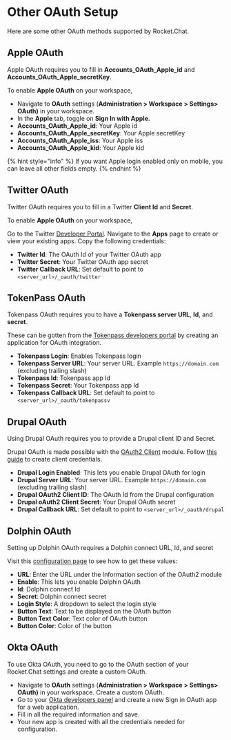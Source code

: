 # Other OAuth Setup

Here are some other  OAuth methods supported by Rocket.Chat.&#x20;

## Apple OAuth

Apple OAuth requires you to fill in  **Accounts\_OAuth\_Apple\_id** and **Accounts\_OAuth\_Apple\_secretKey**.

To enable **Apple OAuth** on your workspace,

* Navigate to **OAuth** settings (**Administration > Workspace > Settings> OAuth)** in your workspace.
* In the **Apple** tab, toggle on **Sign In with Apple.**
* **Accounts\_OAuth\_Apple\_id**: Your Apple id
* **Accounts\_OAuth\_Apple\_secretKey**: Your Apple secretKey
* **Accounts\_OAuth\_Apple\_iss**: Your Apple iss
* **Accounts\_OAuth\_Apple\_kid**: Your Apple kid

{% hint style="info" %}
If you want Apple login enabled only on mobile, you can leave all other fields empty.
{% endhint %}

## Twitter OAuth

Twitter OAuth requires you to fill in a Twitter **Client Id** and **Secret**.

To enable **Apple OAuth** on your workspace,&#x20;

Go to the Twitter [Developer Portal](https://developer.twitter.com/en/portal/projects-and-apps). Navigate to the **Apps** page to create or view your existing apps.   Copy the following credentials:

* **Twitter Id**: The OAuth Id of your Twitter OAuth app
* **Twitter Secret**: Your Twitter OAuth app secret
* **Twitter Callback URL**: Set default to point to `<server_url>/_oauth/twitter`

## TokenPass OAuth

Tokenpass OAuth requires you to have a **Tokenpass server URL**, **Id**, and **secret**.

These can be gotten from the [Tokenpass developers portal](https://tokenpass.tokenly.com/auth/apps) by creating an application for OAuth integration.

* **Tokenpass Login**: Enables Tokenpass login
* **Tokenpass Server URL**: Your server URL. Example `https://domain.com` (excluding trailing slash)
* **Tokenpass Id**: Tokenpass app Id
* **Tokenpass Secret**: Your Tokenpass app Id
* **Tokenpass Callback URL**: Set default to point to `<server_url>/_oauth/tokenpassv`

## Drupal OAuth

Using Drupal OAuth requires you to provide a Drupal client ID and Secret.

Drupal OAuth is made possible with the [OAuth2 Client](https://www.drupal.org/project/oauth2\_client) module. Follow [this guide](https://www.drupal.org/docs/contributed-modules/oauth2-client/oauth2-client-8x-3x) to create client credentials.

* **Drupal Login Enabled**: This lets you enable Drupal OAuth for login
* **Drupal Server URL**: Your server URL. Example `https://domain.com` (excluding trailing slash)
* **Drupal OAuth2 Client ID**: The OAuth Id from the Drupal configuration
* **Drupal oAuth2 Client Secret**: Your Drupal OAuth secret
* **Drupal Callback URL**: Set default to point to `<server_url>/_oauth/drupal`

## Dolphin OAuth

Setting up Dolphin OAuth requires a Dolphin connect URL, Id, and secret

Visit this [configuration page](https://github.com/boonex/dolphin.pro/wiki/Dolphin-Connect-Setup-for-ChatPlus) to see how to get these values:

* **URL**: Enter the URL under the Information section of the OAuth2 module
* **Enable**: This lets you enable Dolphin OAuth
* **Id**: Dolphin connect Id
* **Secret**: Dolphin connect secret
* **Login Style**: A dropdown to select the login style
* **Button Text**: Text to be displayed on the OAuth button
* **Button Text Color**: Text color of OAuth button
* **Button Color**: Color of the button

## Okta OAuth

To use Okta OAuth, you need to go to the OAuth section of your Rocket.Chat settings and create a custom OAuth.

* Navigate to **OAuth** settings (**Administration > Workspace > Settings> OAuth)** in your workspace. Create a custom OAuth.
* Go to your [Okta developers panel](https://developer.okta.com) and create a new Sign in OAuth app for a web application.&#x20;
* Fill in all the required information and save.
* Your new app is created with all the credentials needed for configuration.
